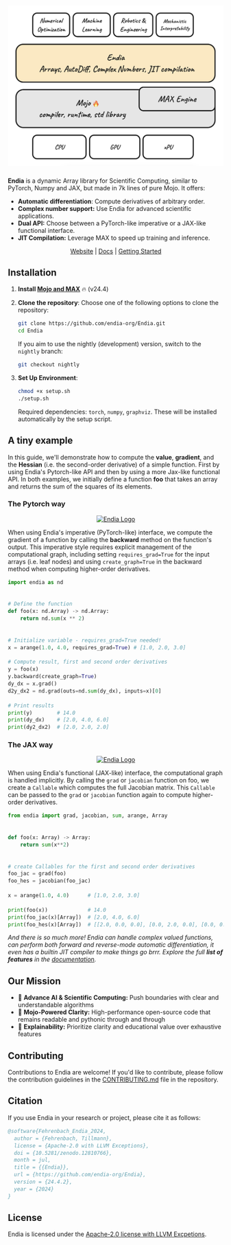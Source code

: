 <!-- <div align="center">
  <img src="./assets/titleimage.png" alt="Title Image" />
</div> -->

<div align="center">
  <img src="./assets/endia_stack_concept.png" alt="Endia Stack concept Image"/>
</div>

###

**Endia** is a dynamic Array library for Scientific Computing, similar to PyTorch, Numpy and JAX, but made in 7k lines of pure Mojo. It offers:

- **Automatic differentiation**: Compute derivatives of arbitrary order.
- **Complex number support:** Use Endia for advanced scientific applications.
- **Dual API:** Choose between a PyTorch-like imperative or a JAX-like functional interface.
- **JIT Compilation:** Leverage MAX to speed up training and inference.

<div align="center">
  
  [Website] | [Docs] | [Getting Started]

  [Website]: https://endia.vercel.app/
  [Docs]: https://endia.vercel.app/docs/array
  [Getting Started]: https://endia.vercel.app/docs/get_started

</div>

## Installation

1. **Install [Mojo and MAX](https://docs.modular.com/max/install)** 🔥 (v24.4)

2. **Clone the repository**: Choose one of the following options to clone the repository:


    ```bash
    git clone https://github.com/endia-org/Endia.git
    cd Endia
    ```

    If you aim to use the nightly (development) version, switch to the `nightly` branch:

    ```bash
    git checkout nightly
    ```

3. **Set Up Environment**:

    ```bash
    chmod +x setup.sh
    ./setup.sh
    ```

    Required dependencies: `torch`, `numpy`, `graphviz`. These will be installed automatically by the setup script.



## A tiny example

In this guide, we'll demonstrate how to compute the **value**, **gradient**, and the **Hessian** (i.e. the second-order derivative) of a simple function. First by using Endia's Pytorch-like API and then by using a more Jax-like functional API. In both examples, we initially define a function **foo** that takes an array and returns the sum of the squares of its elements.

### The **Pytorch** way

<!-- markdownlint-disable MD033 -->
<p align="center">
  <a href="https://pytorch.org/docs/stable/index.html">
    <img src="assets/pytorch_logo.png" alt="Endia Logo" width="40">
  </a>
</p>

When using Endia's imperative (PyTorch-like) interface, we compute the gradient of a function by calling the **backward** method on the function's output. This imperative style requires explicit management of the computational graph, including setting `requires_grad=True` for the input arrays (i.e. leaf nodes) and using `create_graph=True` in the backward method when computing higher-order derivatives.

```python
import endia as nd 


# Define the function
def foo(x: nd.Array) -> nd.Array:
    return nd.sum(x ** 2)


# Initialize variable - requires_grad=True needed!
x = arange(1.0, 4.0, requires_grad=True) # [1.0, 2.0, 3.0]

# Compute result, first and second order derivatives
y = foo(x)
y.backward(create_graph=True)            
dy_dx = x.grad()
d2y_dx2 = nd.grad(outs=nd.sum(dy_dx), inputs=x)[0]

# Print results
print(y)        # 14.0
print(dy_dx)    # [2.0, 4.0, 6.0]
print(dy2_dx2)  # [2.0, 2.0, 2.0]
```

### The **JAX** way

<!-- markdownlint-disable MD033 -->
<p align="center">
  <a href="https://jax.readthedocs.io/en/latest/quickstart.html">
    <img src="assets/jax_logo.png" alt="Endia Logo" width="65">
  </a>
</p>

When using Endia's functional (JAX-like) interface, the computational graph is handled implicitly. By calling the `grad` or `jacobian` function on foo, we create a `Callable` which computes the full Jacobian matrix. This `Callable` can be passed to the `grad` or `jacobian` function again to compute higher-order derivatives.

```python
from endia import grad, jacobian, sum, arange, Array


def foo(x: Array) -> Array:
    return sum(x**2)


# create Callables for the first and second order derivatives
foo_jac = grad(foo)
foo_hes = jacobian(foo_jac)

x = arange(1.0, 4.0)      # [1.0, 2.0, 3.0]

print(foo(x))             # 14.0
print(foo_jac(x)[Array])  # [2.0, 4.0, 6.0]
print(foo_hes(x)[Array])  # [[2.0, 0.0, 0.0], [0.0, 2.0, 0.0], [0.0, 0.0, 2.0]]
```

*And there is so much more! Endia can handle complex valued functions, can perform both forward and reverse-mode automatic differentiation, it even has a builtin JIT compiler to make things go brrr. Explore the full **list of features** in the [documentation](https://endia.org).*

## Our Mission

- 🧠 **Advance AI & Scientific Computing:** Push boundaries with clear and understandable algorithms
- 🚀 **Mojo-Powered Clarity:** High-performance open-source code that remains readable and pythonic through and through
- 📐 **Explainability:** Prioritize clarity and educational value over exhaustive features

## Contributing

Contributions to Endia are welcome! If you'd like to contribute, please follow the contribution guidelines in the [CONTRIBUTING.md](https://github.com/endia-org/Endia/blob/main/CONTRIBUTING.md) file in the repository.

## Citation

If you use Endia in your research or project, please cite it as follows:

```bibtex
@software{Fehrenbach_Endia_2024,
  author = {Fehrenbach, Tillmann},
  license = {Apache-2.0 with LLVM Exceptions},
  doi = {10.5281/zenodo.12810766},
  month = jul,
  title = {{Endia}},
  url = {https://github.com/endia-org/Endia},
  version = {24.4.2},
  year = {2024}
}
```

## License

Endia is licensed under the [Apache-2.0 license with LLVM Excpetions](https://github.com/endia-org/Endia/blob/main/LICENSE).
